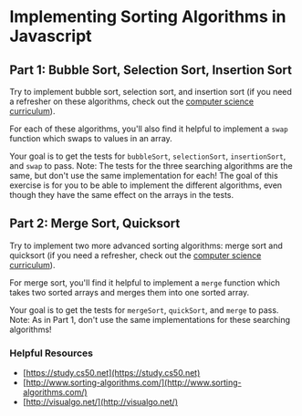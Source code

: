 # Implementing Sorting Algorithms in Javascript

## Part 1: Bubble Sort, Selection Sort, Insertion Sort

Try to implement bubble sort, selection sort, and insertion sort (if you need a refresher on these algorithms, check out the [computer science curriculum](https://github.com/gSchool/computer-science-curriculum/blob/master/Unit-2/04-sorting-intro.md)).

For each of these algorithms, you'll also find it helpful to implement a `swap` function which swaps to values in an array. 

Your goal is to get the tests for `bubbleSort`, `selectionSort`, `insertionSort`, and `swap` to pass. Note: The tests for the three searching algorithms are the same, but don't use the same implementation for each! The goal of this exercise is for you to be able to implement the different algorithms, even though they have the same effect on the arrays in the tests.

## Part 2: Merge Sort, Quicksort

Try to implement two more advanced sorting algorithms: merge sort and quicksort (if you need a refresher, check out the [computer science curriculum](https://github.com/gSchool/computer-science-curriculum/blob/master/Unit-3/01-sorting-revisited.md)).

For merge sort, you'll find it helpful to implement a `merge` function which takes two sorted arrays and merges them into one sorted array. 

Your goal is to get the tests for `mergeSort`, `quickSort`, and `merge` to pass. Note: As in Part 1, don't use the same implementations for these searching algorithms!

### Helpful Resources 

* [https://study.cs50.net](https://study.cs50.net)
* [http://www.sorting-algorithms.com/](http://www.sorting-algorithms.com/)
* [http://visualgo.net/](http://visualgo.net/)